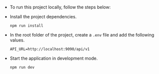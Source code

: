 

* To run this project locally, follow the steps below:


* Install the project dependencies.
  ```
  npm run install
  ```

* In the root folder of the project, create a `.env` file and add the following values.
  ```
  API_URL=http://localhost:9090/api/v1
  ```


* Start the application in development mode.
  ```
  npm run dev
  ```
